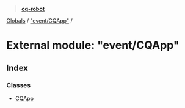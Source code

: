 > **[cq-robot](../README.md)**

[Globals](../globals.md) / ["event/CQApp"](_event_cqapp_.md) /

# External module: "event/CQApp"

## Index

### Classes

* [CQApp](../classes/_event_cqapp_.cqapp.md)